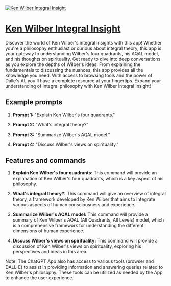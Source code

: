 [![Ken Wilber Integral Insight](https://files.oaiusercontent.com/file-wUickr5pYkT1PTBEURgvZk4T?se=2123-10-17T17%3A37%3A58Z&sp=r&sv=2021-08-06&sr=b&rscc=max-age%3D31536000%2C%20immutable&rscd=attachment%3B%20filename%3D3fc7dfbb-fa24-4106-8eda-6898e597745a.png&sig=LUgEly2QF4KJZwjaLt5A3l%2B8CVCJTKNEOFCp0TYkGc0%3D)](https://chat.openai.com/g/g-XJbsaMONu-ken-wilber-integral-insight)

# [Ken Wilber Integral Insight](https://chat.openai.com/g/g-XJbsaMONu-ken-wilber-integral-insight)

Discover the world of Ken Wilber's integral insights with this app! Whether you're a philosophy enthusiast or curious about integral theory, this app is your gateway to understanding Wilber's four quadrants, his AQAL model, and his thoughts on spirituality. Get ready to dive into deep conversations as you explore the depths of Wilber's ideas. From explaining the fundamentals to discussing the nuances, this app provides all the knowledge you need. With access to browsing tools and the power of Dalle's AI, you'll have a complete resource at your fingertips. Expand your understanding of integral philosophy with Ken Wilber Integral Insight!

## Example prompts

1. **Prompt 1:** "Explain Ken Wilber's four quadrants."

2. **Prompt 2:** "What's integral theory?"

3. **Prompt 3:** "Summarize Wilber's AQAL model."

4. **Prompt 4:** "Discuss Wilber's views on spirituality."

## Features and commands

1. **Explain Ken Wilber's four quadrants:** This command will provide an explanation of Ken Wilber's four quadrants, which is a key aspect of his philosophy.

2. **What's integral theory?:** This command will give an overview of integral theory, a framework developed by Ken Wilber that aims to integrate various aspects of human consciousness and experience.

3. **Summarize Wilber's AQAL model:** This command will provide a summary of Ken Wilber's AQAL (All Quadrants, All Levels) model, which is a comprehensive framework for understanding the different dimensions of human experience.

4. **Discuss Wilber's views on spirituality:** This command will provide a discussion of Ken Wilber's views on spirituality, exploring his perspectives and ideas in this area.

Note: The ChatGPT App also has access to various tools (browser and DALL-E) to assist in providing information and answering queries related to Ken Wilber's philosophy. These tools can be utilized as needed by the App to enhance the user experience.